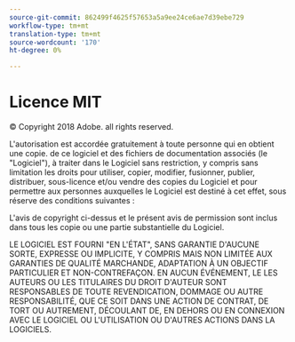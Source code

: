```yaml
---
source-git-commit: 862499f4625f57653a5a9ee24ce6ae7d39ebe729
workflow-type: tm+mt
translation-type: tm+mt
source-wordcount: '170'
ht-degree: 0%

---
```

# Licence MIT

© Copyright 2018 Adobe. all rights reserved.

L&#39;autorisation est accordée gratuitement à toute personne qui en obtient une copie.
de ce logiciel et des fichiers de documentation associés (le &quot;Logiciel&quot;), à traiter
dans le Logiciel sans restriction, y compris sans limitation les droits
pour utiliser, copier, modifier, fusionner, publier, distribuer, sous-licence et/ou vendre
des copies du Logiciel et pour permettre aux personnes auxquelles le Logiciel est destiné
à cet effet, sous réserve des conditions suivantes :

L&#39;avis de copyright ci-dessus et le présent avis de permission sont inclus dans tous les
copie ou une partie substantielle du Logiciel.

LE LOGICIEL EST FOURNI &quot;EN L&#39;ÉTAT&quot;, SANS GARANTIE D&#39;AUCUNE SORTE, EXPRESSE OU
IMPLICITE, Y COMPRIS MAIS NON LIMITÉE AUX GARANTIES DE QUALITÉ MARCHANDE,
ADAPTATION À UN OBJECTIF PARTICULIER ET NON-CONTREFAÇON. EN AUCUN ÉVÉNEMENT, LE
LES AUTEURS OU LES TITULAIRES DU DROIT D&#39;AUTEUR SONT RESPONSABLES DE TOUTE REVENDICATION, DOMMAGE OU AUTRE
RESPONSABILITÉ, QUE CE SOIT DANS UNE ACTION DE CONTRAT, DE TORT OU AUTREMENT, DÉCOULANT DE,
EN DEHORS OU EN CONNEXION AVEC LE LOGICIEL OU L&#39;UTILISATION OU D&#39;AUTRES ACTIONS DANS LA
LOGICIELS.
